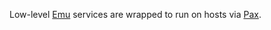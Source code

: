 Low-level [Emu](https://github.com/naas/emu) services are wrapped to run on hosts via
[Pax](https://github.com/niksu/pax).
